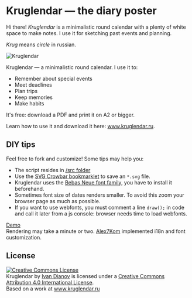 Kruglendar — the diary poster
===

Hi there! *Kruglendar* is a minimalistic round calendar with a plenty of white space to make notes. I use it for sketching past events and planning.

*Krug* means *circle* in russian.

![Kruglendar](https://cloud.githubusercontent.com/assets/797993/12024972/e4fd23fa-adba-11e5-9b1e-76b7cb74b993.png)

Kruglendar — a minimalistic round calendar. I use it to:

- Remember about special events
- Meet deadlines
- Plan trips
- Keep memories
- Make habits

It's free: download a PDF and print it on A2 or bigger.

Learn how to use it and download it here: <a href="http://kruglendar.ru/" target="_blank">www.kruglendar.ru</a>.

DIY tips
---
Feel free to fork and customize! Some tips may help you:

* The script resides in [/src folder](https://github.com/illus0r/kruglendar-2016/tree/gh-pages/src)
* Use the [SVG Crowbar bookmarklet](http://nytimes.github.io/svg-crowbar/) to save an `*.svg` file.
* Kruglendar uses the [Bebas Neue font family](http://www.fontfabric.com/bebas-neue/), you have to install it beforehand.
* Sometimes font size of dates renders smaller. To avoid this zoom your browser page as much as possible.
* If you want to use webfonts, you must comment a line `draw();` in code and call it later from a js console: browser needs time to load webfonts.

[Demo](http://kruglendar.ru/src/index.html)  
Rendering may take a minute or two. [Alex7Kom](https://github.com/Alex7Kom) implemented i18n and font customization.

License
---
<a rel="license" href="http://creativecommons.org/licenses/by/4.0/"><img alt="Creative Commons License" style="border-width:0" src="https://i.creativecommons.org/l/by/4.0/88x31.png" /></a><br /><span xmlns:dct="http://purl.org/dc/terms/" property="dct:title">Kruglendar</span> by <a xmlns:cc="http://creativecommons.org/ns#" href="www.kruglendar.ru" property="cc:attributionName" rel="cc:attributionURL">Ivan Dianov</a> is licensed under a <a rel="license" href="http://creativecommons.org/licenses/by/4.0/">Creative Commons Attribution 4.0 International License</a>.<br />Based on a work at <a xmlns:dct="http://purl.org/dc/terms/" href="www.kruglendar.ru" rel="dct:source">www.kruglendar.ru</a>

